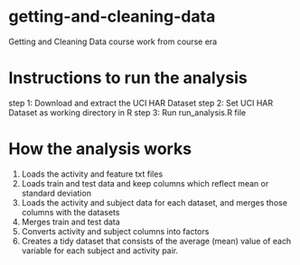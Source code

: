 # getting-and-cleaning-data
Getting and Cleaning Data course work from course era


# Instructions to run the analysis
step 1: Download and extract the UCI HAR Dataset
step 2: Set UCI HAR Dataset as working directory in R
step 3: Run run_analysis.R file


# How the analysis works

1) Loads the activity and feature txt files
2) Loads train and test data and keep columns which reflect mean or standard deviation
3) Loads the activity and subject data for each dataset, and merges those columns with the datasets
4) Merges train and test data
5) Converts activity and subject columns into factors
6) Creates a tidy dataset that consists of the average (mean) value of each variable for each subject and activity pair.
